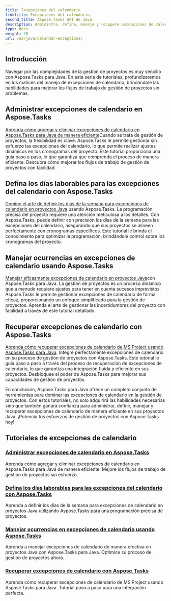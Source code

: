```yaml
---
title: Excepciones del calendario
linktitle: Excepciones del calendario
second_title: Aspose.Tasks API de Java
description: Administre, defina, maneje y recupere excepciones de calendario sin esfuerzo en proyectos Java con Aspose.Tasks. Optimice los flujos de trabajo de proyectos para una gestión eficiente de proyectos.
type: docs
weight: 20
url: /es/java/calendar-exceptions/
---
```


## Introducción

Navegar por las complejidades de la gestión de proyectos es muy sencillo con Aspose.Tasks para Java. En esta serie de tutoriales, profundizaremos en los matices del manejo de excepciones de calendario, brindándole las habilidades para mejorar los flujos de trabajo de gestión de proyectos sin problemas.

## Administrar excepciones de calendario en Aspose.Tasks
[Aprenda cómo agregar y eliminar excepciones de calendario en Aspose.Tasks para Java de manera eficiente](./add-remove/)Cuando se trata de gestión de proyectos, la flexibilidad es clave. Aspose.Tasks le permite gestionar sin esfuerzo las excepciones del calendario, lo que permite realizar ajustes dinámicos en los cronogramas del proyecto. Este tutorial proporciona una guía paso a paso, lo que garantiza que comprenda el proceso de manera eficiente. Descubra cómo mejorar los flujos de trabajo de gestión de proyectos con facilidad.

## Defina los días laborables para las excepciones del calendario con Aspose.Tasks
[Domine el arte de definir los días de la semana para excepciones de calendario en proyectos Java](./define-weekdays/) usando Aspose.Tasks. La programación precisa del proyecto requiere una atención meticulosa a los detalles. Con Aspose.Tasks, puede definir con precisión los días de la semana para las excepciones del calendario, asegurando que sus proyectos se alineen perfectamente con cronogramas específicos. Este tutorial le brinda el conocimiento para optimizar la programación, brindándole control sobre los cronogramas del proyecto.

## Manejar ocurrencias en excepciones de calendario usando Aspose.Tasks
[Manejar eficazmente excepciones de calendario en proyectos Java](./handle-occurrences/)con Aspose.Tasks para Java. La gestión de proyectos es un proceso dinámico que a menudo requiere ajustes para tener en cuenta sucesos imprevistos. Aspose.Tasks le permite gestionar excepciones de calendario de forma eficaz, proporcionando un enfoque simplificado para la gestión de proyectos. Aprenda el arte de gestionar las incertidumbres del proyecto con facilidad a través de este tutorial detallado.

## Recuperar excepciones de calendario con Aspose.Tasks
[Aprenda cómo recuperar excepciones de calendario de MS Project usando Aspose.Tasks para Java](./retrieve/). Integre perfectamente excepciones de calendario en su proceso de gestión de proyectos con Aspose.Tasks. Este tutorial lo guía paso a paso a través del proceso de recuperación de excepciones de calendario, lo que garantiza una integración fluida y eficiente en sus proyectos. Desbloquee el poder de Aspose.Tasks para mejorar sus capacidades de gestión de proyectos.

En conclusión, Aspose.Tasks para Java ofrece un completo conjunto de herramientas para dominar las excepciones de calendario en la gestión de proyectos. Con estos tutoriales, no solo adquirirá las habilidades necesarias sino que también ganará confianza para administrar, definir, manejar y recuperar excepciones de calendario de manera eficiente en sus proyectos Java. ¡Potencia tus esfuerzos de gestión de proyectos con Aspose.Tasks hoy!
## Tutoriales de excepciones de calendario
### [Administrar excepciones de calendario en Aspose.Tasks](./add-remove/)
Aprenda cómo agregar y eliminar excepciones de calendario en Aspose.Tasks para Java de manera eficiente. Mejore los flujos de trabajo de gestión de proyectos sin esfuerzo.
### [Defina los días laborables para las excepciones del calendario con Aspose.Tasks](./define-weekdays/)
Aprenda a definir los días de la semana para excepciones de calendario en proyectos Java utilizando Aspose.Tasks para una programación precisa de proyectos.
### [Manejar ocurrencias en excepciones de calendario usando Aspose.Tasks](./handle-occurrences/)
Aprenda a manejar excepciones de calendario de manera efectiva en proyectos Java con Aspose.Tasks para Java. Optimice su proceso de gestión de proyectos ahora.
### [Recuperar excepciones de calendario con Aspose.Tasks](./retrieve/)
Aprenda cómo recuperar excepciones de calendario de MS Project usando Aspose.Tasks para Java. Tutorial paso a paso para una integración perfecta.